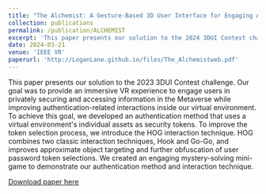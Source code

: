 ```yaml
---
title: "The Alchemist: A Gesture-Based 3D User Interface for Engaging Arithmetic Calculations"
collection: publications
permalink: /publication/ALCHEMIST
excerpt: 'This paper presents our solution to the 2024 3DUI Contest challenge.'
date: 2024-03-21
venue: 'IEEE VR'
paperurl: 'http://LoganLane.github.io/files/The_Alchemistweb.pdf'
---
```

This paper presents our solution to the 2023 3DUI Contest challenge. Our goal was to provide an immersive VR experience to engage users in privately securing and accessing information in the Metaverse while improving authentication-related interactions inside our virtual environment. To achieve this goal, we developed an authentication method that uses a virtual environment's individual assets as security tokens. To improve the token selection process, we introduce the HOG interaction technique. HOG combines two classic interaction techniques, Hook and Go-Go, and improves approximate object targeting and further obfuscation of user password token selections. We created an engaging mystery-solving mini-game to demonstrate our authentication method and interaction technique.

[Download paper here](http://LoganLane.github.io/files/The_Alchemistweb.pdf)
